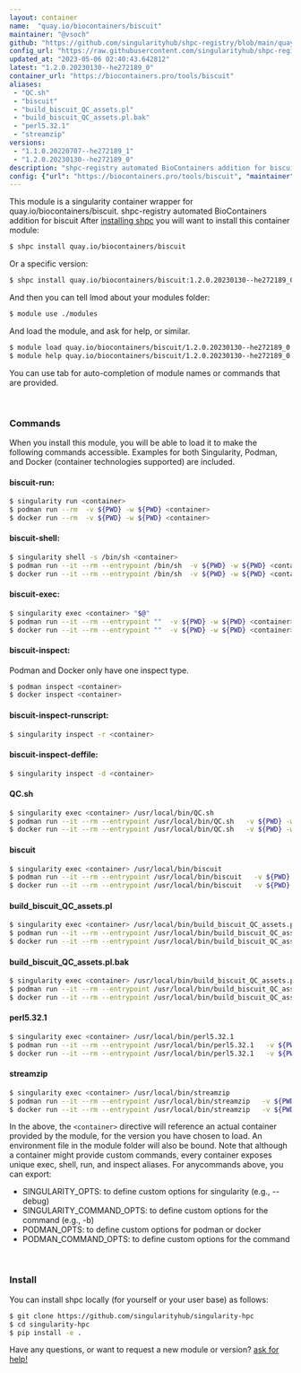 ```yaml
---
layout: container
name:  "quay.io/biocontainers/biscuit"
maintainer: "@vsoch"
github: "https://github.com/singularityhub/shpc-registry/blob/main/quay.io/biocontainers/biscuit/container.yaml"
config_url: "https://raw.githubusercontent.com/singularityhub/shpc-registry/main/quay.io/biocontainers/biscuit/container.yaml"
updated_at: "2023-05-06 02:40:43.642812"
latest: "1.2.0.20230130--he272189_0"
container_url: "https://biocontainers.pro/tools/biscuit"
aliases:
 - "QC.sh"
 - "biscuit"
 - "build_biscuit_QC_assets.pl"
 - "build_biscuit_QC_assets.pl.bak"
 - "perl5.32.1"
 - "streamzip"
versions:
 - "1.1.0.20220707--he272189_1"
 - "1.2.0.20230130--he272189_0"
description: "shpc-registry automated BioContainers addition for biscuit"
config: {"url": "https://biocontainers.pro/tools/biscuit", "maintainer": "@vsoch", "description": "shpc-registry automated BioContainers addition for biscuit", "latest": {"1.2.0.20230130--he272189_0": "sha256:9a6f6516d9e3d1c9a2d849cdfaa622ccc7124852e3351ad09cf8f33bb4c39cd9"}, "tags": {"1.1.0.20220707--he272189_1": "sha256:ca540d2b392d0e2ea6525b0b4e88e99eed713deff2bd6cec942e01b14333e270", "1.2.0.20230130--he272189_0": "sha256:9a6f6516d9e3d1c9a2d849cdfaa622ccc7124852e3351ad09cf8f33bb4c39cd9"}, "docker": "quay.io/biocontainers/biscuit", "aliases": {"QC.sh": "/usr/local/bin/QC.sh", "biscuit": "/usr/local/bin/biscuit", "build_biscuit_QC_assets.pl": "/usr/local/bin/build_biscuit_QC_assets.pl", "build_biscuit_QC_assets.pl.bak": "/usr/local/bin/build_biscuit_QC_assets.pl.bak", "perl5.32.1": "/usr/local/bin/perl5.32.1", "streamzip": "/usr/local/bin/streamzip"}}
---
```


This module is a singularity container wrapper for quay.io/biocontainers/biscuit.
shpc-registry automated BioContainers addition for biscuit
After [installing shpc](#install) you will want to install this container module:


```bash
$ shpc install quay.io/biocontainers/biscuit
```

Or a specific version:

```bash
$ shpc install quay.io/biocontainers/biscuit:1.2.0.20230130--he272189_0
```

And then you can tell lmod about your modules folder:

```bash
$ module use ./modules
```

And load the module, and ask for help, or similar.

```bash
$ module load quay.io/biocontainers/biscuit/1.2.0.20230130--he272189_0
$ module help quay.io/biocontainers/biscuit/1.2.0.20230130--he272189_0
```

You can use tab for auto-completion of module names or commands that are provided.

<br>

### Commands

When you install this module, you will be able to load it to make the following commands accessible.
Examples for both Singularity, Podman, and Docker (container technologies supported) are included.

#### biscuit-run:

```bash
$ singularity run <container>
$ podman run --rm  -v ${PWD} -w ${PWD} <container>
$ docker run --rm  -v ${PWD} -w ${PWD} <container>
```

#### biscuit-shell:

```bash
$ singularity shell -s /bin/sh <container>
$ podman run --it --rm --entrypoint /bin/sh  -v ${PWD} -w ${PWD} <container>
$ docker run --it --rm --entrypoint /bin/sh  -v ${PWD} -w ${PWD} <container>
```

#### biscuit-exec:

```bash
$ singularity exec <container> "$@"
$ podman run --it --rm --entrypoint ""  -v ${PWD} -w ${PWD} <container> "$@"
$ docker run --it --rm --entrypoint ""  -v ${PWD} -w ${PWD} <container> "$@"
```

#### biscuit-inspect:

Podman and Docker only have one inspect type.

```bash
$ podman inspect <container>
$ docker inspect <container>
```

#### biscuit-inspect-runscript:

```bash
$ singularity inspect -r <container>
```

#### biscuit-inspect-deffile:

```bash
$ singularity inspect -d <container>
```


#### QC.sh

```bash
$ singularity exec <container> /usr/local/bin/QC.sh
$ podman run --it --rm --entrypoint /usr/local/bin/QC.sh   -v ${PWD} -w ${PWD} <container> -c " $@"
$ docker run --it --rm --entrypoint /usr/local/bin/QC.sh   -v ${PWD} -w ${PWD} <container> -c " $@"
```


#### biscuit

```bash
$ singularity exec <container> /usr/local/bin/biscuit
$ podman run --it --rm --entrypoint /usr/local/bin/biscuit   -v ${PWD} -w ${PWD} <container> -c " $@"
$ docker run --it --rm --entrypoint /usr/local/bin/biscuit   -v ${PWD} -w ${PWD} <container> -c " $@"
```


#### build_biscuit_QC_assets.pl

```bash
$ singularity exec <container> /usr/local/bin/build_biscuit_QC_assets.pl
$ podman run --it --rm --entrypoint /usr/local/bin/build_biscuit_QC_assets.pl   -v ${PWD} -w ${PWD} <container> -c " $@"
$ docker run --it --rm --entrypoint /usr/local/bin/build_biscuit_QC_assets.pl   -v ${PWD} -w ${PWD} <container> -c " $@"
```


#### build_biscuit_QC_assets.pl.bak

```bash
$ singularity exec <container> /usr/local/bin/build_biscuit_QC_assets.pl.bak
$ podman run --it --rm --entrypoint /usr/local/bin/build_biscuit_QC_assets.pl.bak   -v ${PWD} -w ${PWD} <container> -c " $@"
$ docker run --it --rm --entrypoint /usr/local/bin/build_biscuit_QC_assets.pl.bak   -v ${PWD} -w ${PWD} <container> -c " $@"
```


#### perl5.32.1

```bash
$ singularity exec <container> /usr/local/bin/perl5.32.1
$ podman run --it --rm --entrypoint /usr/local/bin/perl5.32.1   -v ${PWD} -w ${PWD} <container> -c " $@"
$ docker run --it --rm --entrypoint /usr/local/bin/perl5.32.1   -v ${PWD} -w ${PWD} <container> -c " $@"
```


#### streamzip

```bash
$ singularity exec <container> /usr/local/bin/streamzip
$ podman run --it --rm --entrypoint /usr/local/bin/streamzip   -v ${PWD} -w ${PWD} <container> -c " $@"
$ docker run --it --rm --entrypoint /usr/local/bin/streamzip   -v ${PWD} -w ${PWD} <container> -c " $@"
```



In the above, the `<container>` directive will reference an actual container provided
by the module, for the version you have chosen to load. An environment file in the
module folder will also be bound. Note that although a container
might provide custom commands, every container exposes unique exec, shell, run, and
inspect aliases. For anycommands above, you can export:

 - SINGULARITY_OPTS: to define custom options for singularity (e.g., --debug)
 - SINGULARITY_COMMAND_OPTS: to define custom options for the command (e.g., -b)
 - PODMAN_OPTS: to define custom options for podman or docker
 - PODMAN_COMMAND_OPTS: to define custom options for the command

<br>

### Install

You can install shpc locally (for yourself or your user base) as follows:

```bash
$ git clone https://github.com/singularityhub/singularity-hpc
$ cd singularity-hpc
$ pip install -e .
```

Have any questions, or want to request a new module or version? [ask for help!](https://github.com/singularityhub/singularity-hpc/issues)
